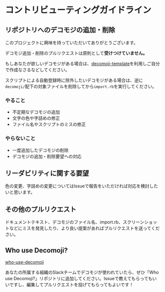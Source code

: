 # コントリビューティングガイドライン

## リポジトリへのデコモジの追加・削除

このプロジェクトに興味を持っていただいてありがとうございます。

デコモジ追加・削除のプルリクエストは原則として**受けつけていません。**

もしあなたが欲しいデコモジがある場合は、[decomoji-template](https://github.com/decomoji/decomoji-template)を利用しご自分で作成なさるなどしてください。

スクリプトによる自動登録時に除外したいデコモジがある場合は、逆に`decomoji/`配下の対象ファイルを削除してから`import.rb`を実行してください。

### やること

- 不定期なデコモジの追加
- 文字の色や字詰めの修正
- ファイル名やスクリプトのミスの修正

### やらないこと

- 一度追加したデコモジの削除
- デコモジの追加・削除要望への対応

## リーダビリティに関する要望

色の変更、字詰めの変更についてはIssueで報告をいただければ対応を検討したいと思います。

## その他のプルリクエスト

ドキュメントテキスト、デコモジのファイル名、import.rb、スクリーンショットなどにミスを発見したり、より良い提案があればプルリクエストを送ってください。

## Who use Decomoji?

[who-use-decomoji](https://github.com/decomoji/who-use-decomoji)

あなたの所属する組織のSlackチームでデコモジが使われていたら、ぜひ「Who use Decomoji?」リポジトリに追加してください。Issueで教えてもらってもいいですし、編集してプルリクエストを投げてもらってもよいです！